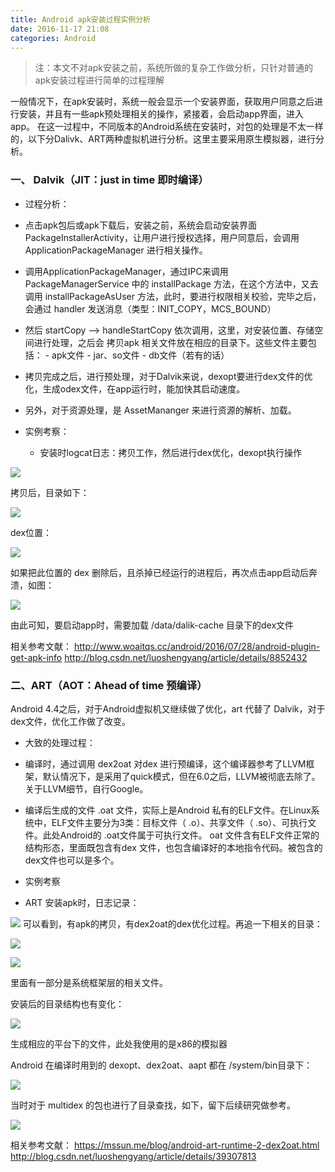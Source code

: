 ```yaml
---
title: Android apk安装过程实例分析
date: 2016-11-17 21:08
categories: Android
---
```

> 注：本文不对apk安装之前，系统所做的复杂工作做分析，只针对普通的apk安装过程进行简单的过程理解

一般情况下，在apk安装时，系统一般会显示一个安装界面，获取用户同意之后进行安装，并且有一些apk预处理相关的操作，紧接着，会启动app界面，进入app。
在这一过程中，不同版本的Android系统在安装时，对包的处理是不太一样的，以下分Dalivk、ART两种虚拟机进行分析。这里主要采用原生模拟器，进行分析。

### 一、 Dalvik（JIT：just in time  即时编译）

- 过程分析：
 - 点击apk包后或apk下载后，安装之前，系统会启动安装界面PackageInstallerActivity，让用户进行授权选择，用户同意后，会调用ApplicationPackageManager 进行相关操作。
 - 调用ApplicationPackageManager，通过IPC来调用 PackageManagerService 中的 installPackage 方法，在这个方法中，又去调用 installPackageAsUser 方法，此时，要进行权限相关校验，完毕之后，会通过 handler 发送消息（类型：INIT_COPY，MCS_BOUND）
 - 然后 startCopy —> handleStartCopy 依次调用，这里，对安装位置、存储空间进行处理，之后会 拷贝apk 相关文件放在相应的目录下。这些文件主要包括：
	   - apk文件
	   - jar、so文件
	   - db文件（若有的话）
 - 拷贝完成之后，进行预处理，对于Dalvik来说，dexopt要进行dex文件的优化，生成odex文件，在app运行时，能加快其启动速度。
 - 另外，对于资源处理，是 AssetMananger 来进行资源的解析、加载。


- 实例考察：
	- 安装时logcat日志：拷贝工作，然后进行dex优化，dexopt执行操作

![](http://7xr1vo.com1.z0.glb.clouddn.com/apk%E5%AE%89%E8%A3%85%E8%BF%87%E7%A8%8B.png)

   
   拷贝后，目录如下：
	
![](http://7xr1vo.com1.z0.glb.clouddn.com/copy%20lib%E7%BB%93%E6%9E%9C.png)

 dex位置：
	
![](http://7xr1vo.com1.z0.glb.clouddn.com/dex%E4%BD%8D%E7%BD%AE.png)

如果把此位置的 dex 删除后，且杀掉已经运行的进程后，再次点击app启动后奔溃，如图：

![](http://7xr1vo.com1.z0.glb.clouddn.com/%E5%88%A0%E6%8E%89dalvik-cache%E7%9B%AE%E5%BD%95%E4%B8%8B%E7%9A%84dex%E5%90%8E%EF%BC%8C%E4%B8%94%E6%9D%80%E6%8E%89%E5%B7%B2%E7%BB%8F%E8%BF%90%E8%A1%8C%E7%9A%84%E5%BA%94%E7%94%A8%E8%BF%9B%E7%A8%8B%EF%BC%8C%E5%86%8D%E6%AC%A1%E5%90%AF%E5%8A%A8.png)

由此可知，要启动app时，需要加载 /data/dalik-cache 目录下的dex文件

相关参考文献：
http://www.woaitqs.cc/android/2016/07/28/android-plugin-get-apk-info
http://blog.csdn.net/luoshengyang/article/details/8852432

### 二、ART（AOT：Ahead of time  预编译）

Android 4.4之后，对于Android虚拟机又继续做了优化，art 代替了 Dalvik，对于dex文件，优化工作做了改变。
- 大致的处理过程：
		
- 编译时，通过调用 dex2oat 对dex 进行预编译，这个编译器参考了LLVM框架，默认情况下，是采用了quick模式，但在6.0之后，LLVM被彻底去除了。关于LLVM细节，自行Google。
- 编译后生成的文件 .oat 文件，实际上是Android 私有的ELF文件。在Linux系统中，ELF文件主要分为3类：目标文件（ .o）、共享文件（ .so）、可执行文件。此处Android的 .oat文件属于可执行文件。
	oat 文件含有ELF文件正常的结构形态，里面既包含有dex 文件，也包含编译好的本地指令代码。被包含的dex文件也可以是多个。
	
	
- 实例考察
 - ART 安装apk时，日志记录：

![](http://7xr1vo.com1.z0.glb.clouddn.com/art%E5%AE%89%E8%A3%85apk%E7%9A%84log.png)
	 可以看到，有apk的拷贝，有dex2oat的dex优化过程。再追一下相关的目录：
	 

 ![](http://7xr1vo.com1.z0.glb.clouddn.com/local%E7%9B%AE%E5%BD%95%E4%B8%8B.png)
 
  ![](http://7xr1vo.com1.z0.glb.clouddn.com/dalvik-cache%E7%9B%AE%E5%BD%95%E4%B8%8B.png)
  
里面有一部分是系统框架层的相关文件。
	
安装后的目录结构也有变化：

![](http://7xr1vo.com1.z0.glb.clouddn.com/data_app%E7%9B%AE%E5%BD%95%E4%B8%8B.png)

生成相应的平台下的文件，此处我使用的是x86的模拟器

Android 在编译时用到的 dexopt、dex2oat、aapt 都在 /system/bin目录下：

![](http://7xr1vo.com1.z0.glb.clouddn.com/4.4%E4%B8%8Bsystem_bin%E4%B8%8B%E7%9A%84aapt.png.png)

当时对于 multidex 的包也进行了目录查找，如下，留下后续研究做参考。

![](http://7xr1vo.com1.z0.glb.clouddn.com/multidex.png)

相关参考文献：
https://mssun.me/blog/android-art-runtime-2-dex2oat.html
http://blog.csdn.net/luoshengyang/article/details/39307813